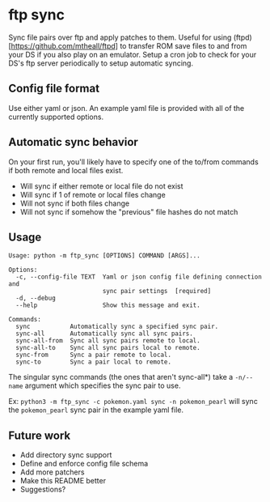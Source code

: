 # ftp sync

Sync file pairs over ftp and apply patches to them. Useful for using (ftpd)[https://github.com/mtheall/ftpd] to transfer ROM save files to and from your DS if you also play on an emulator. Setup a cron job to check for your DS's ftp server periodically to setup automatic syncing.

## Config file format

Use either yaml or json. An example yaml file is provided with all of the currently supported options.

## Automatic sync behavior

On your first run, you'll likely have to specify one of the to/from commands if both remote and local files exist.

- Will sync if either remote or local file do not exist
- Will sync if 1 of remote or local files change
- Will not sync if both files change
- Will not sync if somehow the "previous" file hashes do not match

## Usage

```
Usage: python -m ftp_sync [OPTIONS] COMMAND [ARGS]...

Options:
  -c, --config-file TEXT  Yaml or json config file defining connection and 
                          sync pair settings  [required]
  -d, --debug
  --help                  Show this message and exit.

Commands:
  sync           Automatically sync a specified sync pair.
  sync-all       Automatically sync all sync pairs.
  sync-all-from  Sync all sync pairs remote to local.
  sync-all-to    Sync all sync pairs local to remote.
  sync-from      Sync a pair remote to local.
  sync-to        Sync a pair local to remote.
```

The singular sync commands (the ones that aren't sync-all\*) take a `-n/--name` argument which specifies the sync pair to use.

Ex: `python3 -m ftp_sync -c pokemon.yaml sync -n pokemon_pearl` will sync the `pokemon_pearl` sync pair in the example yaml file.

## Future work

- Add directory sync support
- Define and enforce config file schema
- Add more patchers
- Make this README better
- Suggestions?
